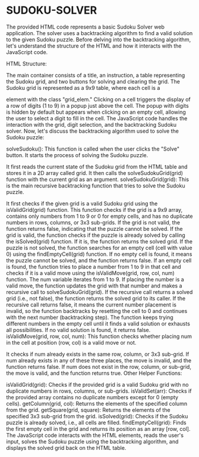 # SUDOKU-SOLVER

The provided HTML code represents a basic Sudoku Solver web application. The solver uses a backtracking algorithm to find a valid solution to the given Sudoku puzzle. Before delving into the backtracking algorithm, let's understand the structure of the HTML and how it interacts with the JavaScript code.

HTML Structure:

The main container consists of a title, an instruction, a table representing the Sudoku grid, and two buttons for solving and clearing the grid.
The Sudoku grid is represented as a 9x9 table, where each cell is a <div> element with the class "grid_elem." Clicking on a cell triggers the display of a row of digits (1 to 9) in a popup just above the cell.
The popup with digits is hidden by default but appears when clicking on an empty cell, allowing the user to select a digit to fill in the cell.
The JavaScript code handles the interaction with the grid, digit selection, and the backtracking Sudoku solver.
Now, let's discuss the backtracking algorithm used to solve the Sudoku puzzle:

solveSudoku(): This function is called when the user clicks the "Solve" button. It starts the process of solving the Sudoku puzzle.

It first reads the current state of the Sudoku grid from the HTML table and stores it in a 2D array called grid.
It then calls the solveSudokuGrid(grid) function with the current grid as an argument.
solveSudokuGrid(grid): This is the main recursive backtracking function that tries to solve the Sudoku puzzle.

It first checks if the given grid is a valid Sudoku grid using the isValidGrid(grid) function. This function checks if the grid is a 9x9 array, contains only numbers from 1 to 9 or 0 for empty cells, and has no duplicate numbers in rows, columns, or 3x3 sub-grids.
If the grid is not valid, the function returns false, indicating that the puzzle cannot be solved.
If the grid is valid, the function checks if the puzzle is already solved by calling the isSolved(grid) function. If it is, the function returns the solved grid.
If the puzzle is not solved, the function searches for an empty cell (cell with value 0) using the findEmptyCell(grid) function. If no empty cell is found, it means the puzzle cannot be solved, and the function returns false.
If an empty cell is found, the function tries to place a number from 1 to 9 in that cell and checks if it is a valid move using the isValidMove(grid, row, col, num) function. The num variable iterates from 1 to 9.
If placing the number is a valid move, the function updates the grid with that number and makes a recursive call to solveSudokuGrid(grid).
If the recursive call returns a solved grid (i.e., not false), the function returns the solved grid to its caller.
If the recursive call returns false, it means the current number placement is invalid, so the function backtracks by resetting the cell to 0 and continues with the next number (backtracking step).
The function keeps trying different numbers in the empty cell until it finds a valid solution or exhausts all possibilities. If no valid solution is found, it returns false.
isValidMove(grid, row, col, num): This function checks whether placing num in the cell at position (row, col) is a valid move or not.

It checks if num already exists in the same row, column, or 3x3 sub-grid. If num already exists in any of these three places, the move is invalid, and the function returns false.
If num does not exist in the row, column, or sub-grid, the move is valid, and the function returns true.
Other Helper Functions:

isValidGrid(grid): Checks if the provided grid is a valid Sudoku grid with no duplicate numbers in rows, columns, or sub-grids.
isValidSet(arr): Checks if the provided array contains no duplicate numbers except for 0 (empty cells).
getColumn(grid, col): Returns the elements of the specified column from the grid.
getSquare(grid, square): Returns the elements of the specified 3x3 sub-grid from the grid.
isSolved(grid): Checks if the Sudoku puzzle is already solved, i.e., all cells are filled.
findEmptyCell(grid): Finds the first empty cell in the grid and returns its position as an array [row, col].
The JavaScript code interacts with the HTML elements, reads the user's input, solves the Sudoku puzzle using the backtracking algorithm, and displays the solved grid back on the HTML table.
